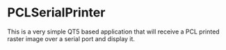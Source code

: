# PCLSerialPrinter

This is a very simple QT5 based application that will receive a PCL printed raster image over a serial port and display it.
